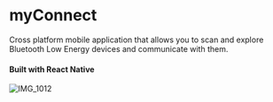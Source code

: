 # myConnect

Cross platform mobile application that allows you to scan and explore Bluetooth Low Energy devices and communicate with them.

#### Built with React Native

![IMG_1012](https://user-images.githubusercontent.com/60399481/198145817-92903b5d-5596-4751-9a9d-3153c3f01737.png)

